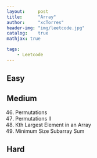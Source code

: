 ```yaml
---
layout:     post
title:      "Array"
author:     "xcTorres"
header-img: "img/leetcode.jpg"
catalog:    true
mathjax: true

tags:
    - Leetcode
---    
```


## Easy


## Medium
46. Permutations  
47. Permutations II  
215. Kth Largest Element in an Array  
209. Minimum Size Subarray Sum

## Hard

